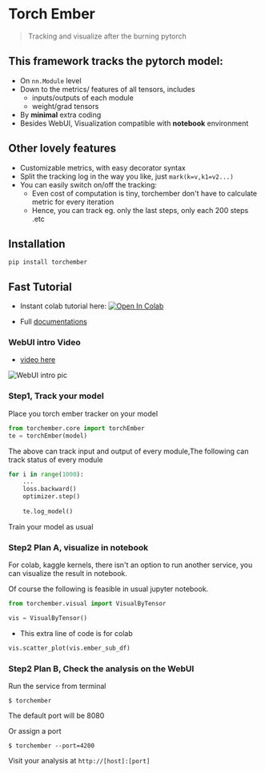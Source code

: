 # Torch Ember
> Tracking and visualize after the burning pytorch


## This framework tracks the pytorch model:

* On ```nn.Module``` level
* Down to the metrics/ features of all tensors, includes
    * inputs/outputs of each module
    * weight/grad tensors
* By **minimal** extra coding
* Besides WebUI, Visualization compatible with **notebook** environment

## Other lovely features
* Customizable metrics, with easy decorator syntax
* Split the tracking log in the way you like, just ```mark(k=v,k1=v2...)```
* You can easily switch on/off the tracking:
    * Even cost of computation is tiny, torchember don't have to calculate metric for every iteration
    * Hence, you can track eg. only the last steps, only each 200 steps .etc

## Installation
```pip install torchember```

## Fast Tutorial

* Instant colab tutorial here: <a href="https://colab.research.google.com/github/raynardj/torchember/blob/master/nb_test/torchember_instant_tutorial.ipynb" target="_parent"><img src="https://camo.githubusercontent.com/52feade06f2fecbf006889a904d221e6a730c194/68747470733a2f2f636f6c61622e72657365617263682e676f6f676c652e636f6d2f6173736574732f636f6c61622d62616467652e737667" alt="Open In Colab" data-canonical-src="https://colab.research.google.com/assets/colab-badge.svg"></a>

* Full [documentations](https://raynardj.github.io/torchember/)

### WebUI intro Video
* [video here](https://www.youtube.com/watch?v=2NbXDqcZKPY)

![WebUI intro pic](nbs/001.png)

### Step1, Track your model

Place you torch ember tracker on your model

```python
from torchember.core import torchEmber
te = torchEmber(model)
```

The above can track input and output of every module,The following can track status of every module

```python
for i in range(1000):
    ...
    loss.backward()
    optimizer.step()
    
    te.log_model()

```

Train your model as usual

### Step2 Plan A, visualize in notebook
For colab, kaggle kernels, there isn't an option to run another service, you can visualize the result in notebook.

Of course the following is feasible in usual jupyter notebook.

```python
from torchember.visual import VisualByTensor

vis = VisualByTensor()
```
*  This extra line of code is for colab
```python
vis.scatter_plot(vis.ember_sub_df)
```

### Step2 Plan B, Check the analysis on the WebUI

Run the service from terminal
```shell
$ torchember
```
The default port will be 8080

Or assign a port
```shell
$ torchember --port=4200
```

Visit your analysis at ```http://[host]:[port]```
